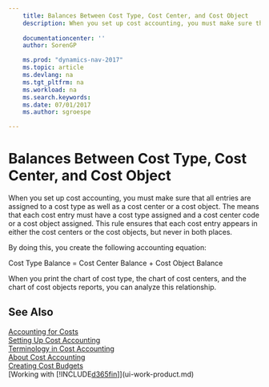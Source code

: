 ```yaml
---
    title: Balances Between Cost Type, Cost Center, and Cost Object 
    description: When you set up cost accounting, you must make sure that all entries are assigned to a cost type as well as a cost center or a cost object. The means that each cost entry must have a cost type assigned and a cost center code or a cost object assigned. This rule ensures that each cost entry appears in either the cost centers or the cost objects, but never in both places.
    
    documentationcenter: ''
    author: SorenGP

    ms.prod: "dynamics-nav-2017"
    ms.topic: article
    ms.devlang: na
    ms.tgt_pltfrm: na
    ms.workload: na
    ms.search.keywords:
    ms.date: 07/01/2017
    ms.author: sgroespe

---
```

# Balances Between Cost Type, Cost Center, and Cost Object
When you set up cost accounting, you must make sure that all entries are assigned to a cost type as well as a cost center or a cost object. The means that each cost entry must have a cost type assigned and a cost center code or a cost object assigned. This rule ensures that each cost entry appears in either the cost centers or the cost objects, but never in both places.  

 By doing this, you create the following accounting equation:  

 Cost Type Balance = Cost Center Balance + Cost Object Balance  

 When you print the chart of cost type, the chart of cost centers, and the chart of cost objects reports, you can analyze this relationship.  

## See Also  
[Accounting for Costs](finance-manage-cost-accounting.md)  
 [Setting Up Cost Accounting](finance-set-up-cost-accounting.md)   
 [Terminology in Cost Accounting](finance-terminology-in-cost-accounting.md)   
 [About Cost Accounting](finance-about-cost-accounting.md)  
 [Creating Cost Budgets](finance-create-cost-budgets.md)  
 [Working with [!INCLUDE[d365fin](includes/d365fin_md.md)]](ui-work-product.md)
